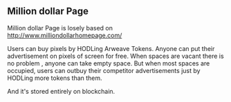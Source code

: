 ## Million dollar Page 

Million dollar Page is losely based on http://www.milliondollarhomepage.com/

Users can buy pixels by HODLing Arweave Tokens.
Anyone can put their advertisement on pixels of screen for free. When spaces are vacant there is no problem , anyone can take empty space. But when most spaces are occupied, users can outbuy their competitor advertisements just by HODLing more tokens than them.

And it's stored entirely on blockchain.

